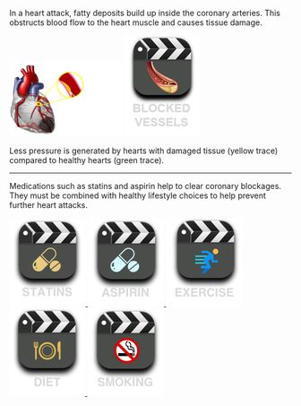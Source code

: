 In a heart attack, fatty deposits build up inside the coronary arteries. This obstructs blood flow to the heart muscle and causes tissue damage.

![moderate](img/coronary-block-moderate.png)
<a href="#video-div" data-play="video">
<img id="blocked" src="img/blockage.png" class="video-icon-tall"/>
</a>

Less pressure is generated by hearts with damaged tissue (yellow trace) compared to healthy hearts (green trace).

---

Medications such as statins and aspirin help to clear coronary blockages. They must be combined with healthy lifestyle choices to help prevent further heart attacks.

<div class="topic-img">
<a href="#video-div" data-play="video">
  <img id="statin" src="img/statin.png" class="video-icon"/>
</a>
<a href="#video-div" data-play="video">
  <img id="aspirin" src="img/aspirin.png" class="video-icon"/>
</a>
<a href="#video-div" data-play="video">
  <img id="exercise" src="img/exercise.png" class="video-icon"/>
</a>
<a href="#video-div" data-play="video">
  <img id="diet" src="img/diet.png" class="video-icon"/>
</a>
<a href="#video-div" data-play="video">
  <img id="smoking" src="img/smoking.png" class="video-icon"/>
</a>
</div>
